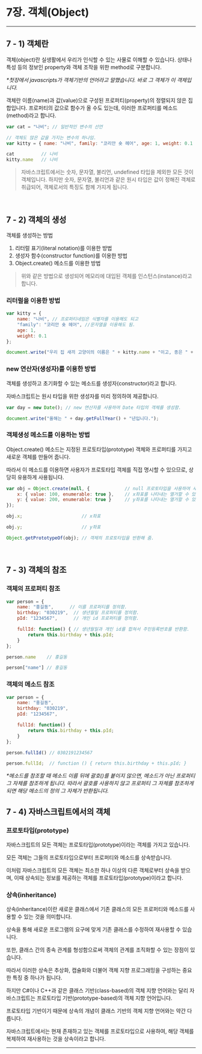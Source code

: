 # 7장. 객체(Object)

***

## 7 - 1) 객체란

객체(object)란 실생활에서 우리가 인식할 수 있는 사물로 이해할 수 있습니다.
상태나 특성 등의 정보인 property와 객체 조작을 위한 method로 구분합니다.

_*첫장에서 javascripts가 객체기반의 언어라고 말했습니다. 바로 그 객체가 이 객체입니다._

객체란 이름(name)과 값(value)으로 구성된 프로퍼티(property)의 정렬되지 않은 집합입니다.
프로퍼티의 값으로 함수가 올 수도 있는데, 이러한 프로퍼티를 메소드(method)라고 합니다.

```javascript
var cat = "나비"; // 일반적인 변수의 선언

// 객체도 많은 값을 가지는 변수의 하나임.
var kitty = { name: "나비", family: "코리안 숏 헤어", age: 1, weight: 0.1 };

cat          // 나비
kitty.name   // 나비
```

>자바스크립트에서는 숫자, 문자열, 불리언, undefined 타입을 제외한 모든 것이 객체입니다.
하지만 숫자, 문자열, 불리언과 같은 원시 타입은 값이 정해진 객체로 취급되어, 객체로서의 특징도 함께 가지게 됩니다.

<br/>

## 7 - 2) 객체의 생성

객체를 생성하는 방법

1. 리터럴 표기(literal notation)를 이용한 방법
2. 생성자 함수(constructor function)를 이용한 방법
3. Object.create() 메소드를 이용한 방법

>위와 같은 방법으로 생성되어 메모리에 대입된 객체를 인스턴스(instance)라고 합니다.

### 리터럴을 이용한 방법
```javascript
var kitty = {
    name: "나비", // 프로퍼티네임은 식별자를 이용해도 되고 
    "family": "코리안 숏 헤어", //문자열을 이용해도 됨.
    age: 1,
    weight: 0.1
};

document.write("우리 집 새끼 고양이의 이름은 " + kitty.name + "이고, 종은 " + kitty.family + "입니다.");
```

### new 연산자(생성자)를 이용한 방법

객체를 생성하고 초기화할 수 있는 메소드를 생성자(constructor)라고 합니다.

자바스크립트는 원시 타입을 위한 생성자를 미리 정의하여 제공합니다.
```javascript
var day = new Date(); // new 연산자를 사용하여 Date 타입의 객체를 생성함.

document.write("올해는 " + day.getFullYear() + "년입니다.");
```

### 객체생성 메소드를 이용하는 방법

Object.create() 메소드는 지정된 프로토타입(prototype) 객체와 프로퍼티를 가지고 새로운 객체를 만들어 줍니다.

따라서 이 메소드를 이용하면 사용자가 프로토타입 객체를 직접 명시할 수 있으므로, 상당히 유용하게 사용됩니다.

```javascript
var obj = Object.create(null, {             // null 프로토타입을 사용하여 새로운 객체를 만들고
    x: { value: 100, enumerable: true },    // x좌표를 나타내는 열거할 수 있는 프로퍼티와
    y: { value: 200, enumerable: true }     // y좌표를 나타내는 열거할 수 있는 프로퍼티를 추가함.
});

obj.x;                      // x좌표

obj.y;                      // y좌표 

Object.getPrototypeOf(obj); // 객체의 프로토타입을 반환해 줌.
```

<br/>

## 7 - 3) 객체의 참조

### 객체의 프로퍼티 참조
```javascript
var person = {
    name: "홍길동",      // 이름 프로퍼티를 정의함.
    birthday: "030219",  // 생년월일 프로퍼티를 정의함.
    pId: "1234567",      // 개인 id 프로퍼티를 정의함.

    fullId: function() { // 생년월일과 개인 id를 합쳐서 주민등록번호를 반환함.
        return this.birthday + this.pId;
    }
};

person.name    // 홍길동

person["name"] // 홍길동
```

### 객체의 메소드 참조
```javascript
var person = {
    name: "홍길동",
    birthday: "030219",
    pId: "1234567",

    fullId: function() {
        return this.birthday + this.pId;
    }
};

person.fullId() // 0302191234567

person.fullId;  // function () { return this.birthday + this.pId; } 
```
_*메소드를 참조할 때 메소드 이름 뒤에 괄호()를 붙이지 않으면, 메소드가 아닌 프로퍼티 그 자체를 참조하게 됩니다.
따라서 괄호를 사용하지 않고 프로퍼티 그 자체를 참조하게 되면 해당 메소드의 정의 그 자체가 반환됩니다._

## 7 - 4) 자바스크립트에서의 객체

###  프로토타입(prototype)

자바스크립트의 모든 객체는 프로토타입(prototype)이라는 객체를 가지고 있습니다.

모든 객체는 그들의 프로토타입으로부터 프로퍼티와 메소드를 상속받습니다.

이처럼 자바스크립트의 모든 객체는 최소한 하나 이상의 다른 객체로부터 상속을 받으며, 이때 상속되는 정보를 제공하는 객체를 프로토타입(prototype)이라고 합니다.

### 상속(inheritance)
상속(inheritance)이란 새로운 클래스에서 기존 클래스의 모든 프로퍼티와 메소드를 사용할 수 있는 것을 의미합니다.

 

상속을 통해 새로운 프로그램의 요구에 맞게 기존 클래스를 수정하여 재사용할 수 있습니다.

또한, 클래스 간의 종속 관계를 형성함으로써 객체의 관계를 조직화할 수 있는 장점이 있습니다.

따라서 이러한 상속은 추상화, 캡슐화와 더불어 객체 지향 프로그래밍을 구성하는 중요한 특징 중 하나가 됩니다.

 

하지만 C#이나 C++과 같은 클래스 기반(class-based)의 객체 지향 언어와는 달리 자바스크립트는 프로토타입 기반(prototype-based)의 객체 지향 언어입니다.

프로토타입 기반이기 때문에 상속의 개념이 클래스 기반의 객체 지향 언어와는 약간 다릅니다.

자바스크립트에서는 현재 존재하고 있는 객체를 프로토타입으로 사용하여, 해당 객체를 복제하여 재사용하는 것을 상속이라고 합니다.

***
